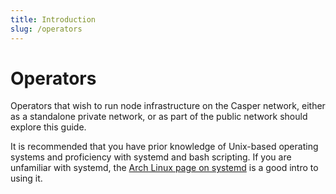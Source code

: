 ```yaml
---
title: Introduction
slug: /operators
---
```


# Operators

Operators that wish to run node infrastructure on the Casper network, either as a standalone private network, or as part of the public network should explore this guide.

It is recommended that you have prior knowledge of Unix-based operating systems and proficiency with systemd and bash scripting. If you are unfamiliar with systemd, the [Arch Linux page on systemd](https://wiki.archlinux.org/index.php/systemd) is a good intro to using it.
